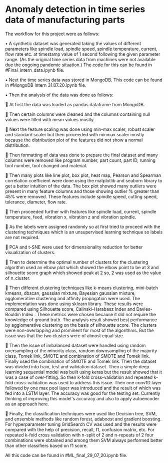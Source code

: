 # Anomaly detection in time series data of manufacturing parts


The workflow for this project were as follows:

•	A synthetic dataset was generated taking the values of different parameters like spindle load, spindle speed, spindle temperature, current, flow rate etc. at timestamp value of 1 second following the given parameter range. (As the original time series data from machines were not available due the ongoing pandemic situation.) The code for this can be found in #Final_intern_data.ipynb file.

•	Next the time series data was stored in MongoDB. This code can be found in #MongoDB Intern 31.07.20.ipynb file.


•	Then the analysis of the data was done as follows:

	At first the data was loaded as pandas dataframe from MongoDB.

	Then certain columns were cleaned and the columns containing null values were filled with mean values mostly.


	Next the feature scaling was done using min-max scaler, robust scaler and standard scaler but then proceeded with minmax scaler mostly because the distribution plot of the features did not show a normal distribution.

	Then formatting of data was done to prepare the final dataset and many columns were removed like program number, part count, part ID, running tool number, tool changed and material.


	Then many plots like line plot, box plot, heat map, Pearson and Spearman correlation coefficient  were done using the matplotlib and seaborn library to get a better intuition of the data. The box plot showed many outliers were present in many feature columns and those showing outlier % greater than 45% were removed. These features include spindle speed, cutting speed, tolerance, diameter, flow rate.

	Then proceeded further with features like spindle load, current, spindle temperature, feed, vibration x, vibration z and vibration spindle.


	As the labels were assigned randomly so at first tried to proceed with the clustering techniques which is an unsupervised learning technique so labels are not required. 

	PCA and t-SNE were used for dimensionality reduction for better visualization of clusters.


	Then to determine the optimal number of clusters for the clustering algorithm used an elbow plot which showed the elbow point to be at 3 and silhouette score graph which showed peak at 2 so, 2 was used as the value of n_cluster.

	Then different clustering techniques like k-means clustering, mini-batch kmeans, dbscan, gaussian mixture, Bayesian gaussian mixture, agglomerative clustering and affinity propagation were used. The implementation was done using sklearn library. These results were compared using Silhouette score, Calinski-Harabasz Index and Davies-Bouldin Index . These metrics were chosen because it did not require the knowledge of ground truth. The analysis result showed best performance by agglomerative clustering  on the basis of silhouette score. The clusters were non-overlapping and prominent for most of the algorithms. But the issue was that the two clusters were of almost equal size. 

	Then the issue of imbalanced dataset were handled using random oversampling of the minority class, random downsampling of the majority class, Tomek link, SMOTE and combination of SMOTE and Tomek link. Finally used the combination of SMOTE and Tomek link. Then the dataset was divided into train, test and validation dataset. Then a simple deep learning sequential model was built using keras but the result showed that it was a case of over-fitting. So then k-fold cross-validation and repeated k-fold cross-validation was used to address this issue.  Then one conv1D layer followed by one max pool layer was introduced and the result of which was fed into a LSTM layer. The accuracy was good for the testing set. Currently thinking of improving this model's accuracy and also to apply autoencoder as an approach here.


	Finally, the classification techniques were used like Decision tree, SVM, and ensemble methods like random forest, adaboost and gradient boosting. For hyperparameter tuning GridSearch CV was used and the results were compared with the help of precision, recall, f1, confusion matrix, etc. For repeated k-fold cross validation with n-split of 2 and n-repeats of 2 four combinations were obtained and among them SVM always performed better than other classifiers based on f1 score.

All this code can be found in #ML_final_29_07_20.ipynb file.

